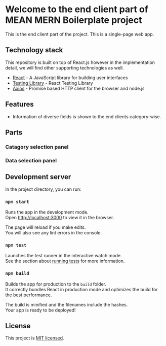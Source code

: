 # Welcome to the end client part of MEAN MERN Boilerplate project

This is the end client part of the project. This is a single-page web app.

## Technology stack

This repository is built on top of React.js however in the implementation detail, we will find other supporting technologies as well.

- [React] - A JavaScript library for building user interfaces
- [Testing Library] - React Testing Library
- [Axios] - Promise based HTTP client for the browser and node.js

## Features

- Information of diverse fields is shown to the end clients category-wise.

## Parts

### Catagory selection panel
### Data selection panel

## Development server

In the project directory, you can run:

### `npm start`

Runs the app in the development mode.\
Open [http://localhost:3000](http://localhost:3000) to view it in the browser.

The page will reload if you make edits.\
You will also see any lint errors in the console.

### `npm test`

Launches the test runner in the interactive watch mode.\
See the section about [running tests](https://facebook.github.io/create-react-app/docs/running-tests) for more information.

### `npm build`

Builds the app for production to the `build` folder.\
It correctly bundles React in production mode and optimizes the build for the best performance.

The build is minified and the filenames include the hashes.\
Your app is ready to be deployed!

## License

This project is [MIT licensed](https://github.com/Saeed1989/mern-mean-web-mobile-boilerplate/blob/main/client-end/LICENSE).

[node.js]: http://nodejs.org
[express.js]: http://expressjs.com
[docker]: https://www.docker.com
[react]: https://reactjs.org/
[mongodb]: https://www.mongodb.com/
[testing library]: https://testing-library.com/
[axios]: https://github.com/axios/axios
[mongoose]: https://mongoosejs.com/
[swagger]: https://swagger.io/
[jest]: https://jestjs.io/
[super test]: https://github.com/visionmedia/supertest
[Angular]: https://angular.io/